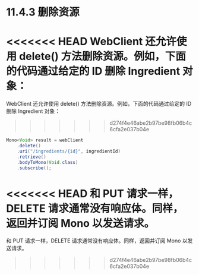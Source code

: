 # 11.4.3 删除资源

<<<<<<< HEAD
WebClient 还允许使用 delete() 方法删除资源。例如，下面的代码通过给定的 ID 删除 Ingredient 对象：
=======
WebClient 还允许使用 delete\(\) 方法删除资源。例如，下面的代码通过给定的 ID 删除 Ingredient 对象：
>>>>>>> d274f4e46abe2b97be98fb06b4c6cfa2e037b04e

```java
Mono<Void> result = webClient
    .delete()
    .uri("/ingredients/{id}", ingredientId)
    .retrieve()
    .bodyToMono(Void.class)
    .subscribe();
```

<<<<<<< HEAD
和 PUT 请求一样，DELETE 请求通常没有响应体。同样，返回并订阅 Mono<Void> 以发送请求。
=======
和 PUT 请求一样，DELETE 请求通常没有响应体。同样，返回并订阅 Mono 以发送请求。

>>>>>>> d274f4e46abe2b97be98fb06b4c6cfa2e037b04e
